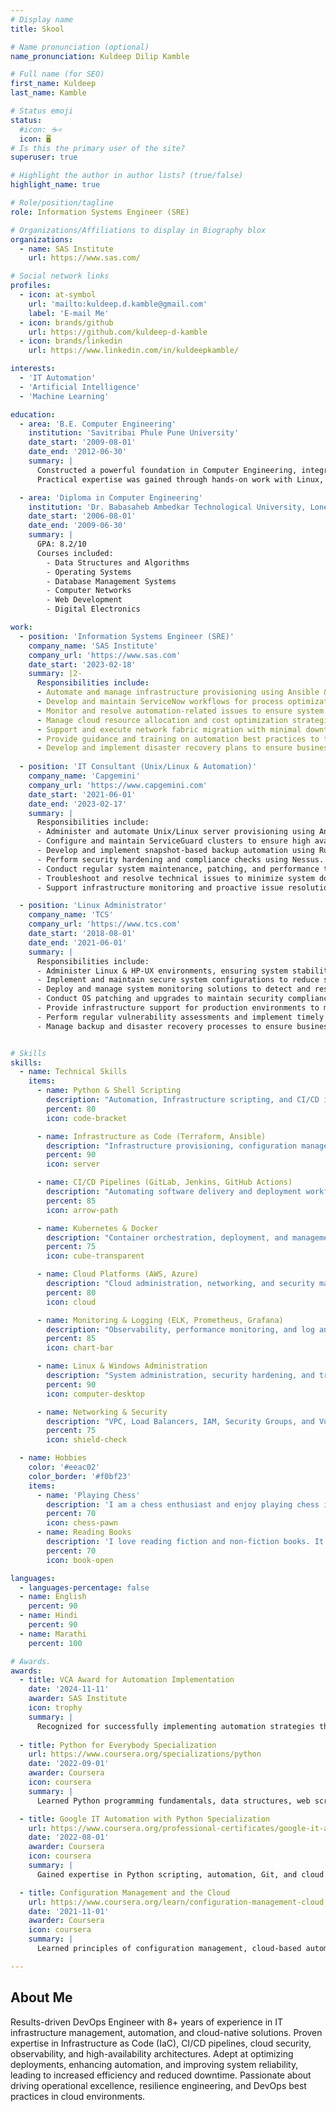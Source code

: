 ```yaml
---
# Display name
title: Skool

# Name pronunciation (optional)
name_pronunciation: Kuldeep Dilip Kamble

# Full name (for SEO)
first_name: Kuldeep
last_name: Kamble

# Status emoji
status:
  #icon: ️☕⭐️
  icon: 🖥
# Is this the primary user of the site?
superuser: true

# Highlight the author in author lists? (true/false)
highlight_name: true

# Role/position/tagline
role: Information Systems Engineer (SRE)

# Organizations/Affiliations to display in Biography blox
organizations:
  - name: SAS Institute
    url: https://www.sas.com/

# Social network links
profiles:
  - icon: at-symbol
    url: 'mailto:kuldeep.d.kamble@gmail.com'
    label: 'E-mail Me'
  - icon: brands/github
    url: https://github.com/kuldeep-d-kamble
  - icon: brands/linkedin
    url: https://www.linkedin.com/in/kuldeepkamble/

interests:
  - 'IT Automation'
  - 'Artificial Intelligence'
  - 'Machine Learning'

education:
  - area: 'B.E. Computer Engineering'
    institution: 'Savitribai Phule Pune University'
    date_start: '2009-08-01'
    date_end: '2012-06-30'
    summary: |
      Constructed a powerful foundation in Computer Engineering, integrating operating systems, core programming, and security principles. 
      Practical expertise was gained through hands-on work with Linux, network infrastructure, and advanced data structures and algorithms.

  - area: 'Diploma in Computer Engineering'
    institution: 'Dr. Babasaheb Ambedkar Technological University, Lonere'
    date_start: '2006-08-01'
    date_end: '2009-06-30'
    summary: |
      GPA: 8.2/10
      Courses included:
        - Data Structures and Algorithms
        - Operating Systems
        - Database Management Systems
        - Computer Networks
        - Web Development
        - Digital Electronics

work:
  - position: 'Information Systems Engineer (SRE)'
    company_name: 'SAS Institute'
    company_url: 'https://www.sas.com'
    date_start: '2023-02-18'
    summary: |2-
      Responsibilities include:
      - Automate and manage infrastructure provisioning using Ansible & Terraform.
      - Develop and maintain ServiceNow workflows for process optimization.
      - Monitor and resolve automation-related issues to ensure system reliability.
      - Manage cloud resource allocation and cost optimization strategies.
      - Support and execute network fabric migration with minimal downtime.
      - Provide guidance and training on automation best practices to team members.
      - Develop and implement disaster recovery plans to ensure business continuity.
    
  - position: 'IT Consultant (Unix/Linux & Automation)'
    company_name: 'Capgemini'
    company_url: 'https://www.capgemini.com'
    date_start: '2021-06-01'
    date_end: '2023-02-17'
    summary: |
      Responsibilities include:
      - Administer and automate Unix/Linux server provisioning using Ansible.
      - Configure and maintain ServiceGuard clusters to ensure high availability.
      - Develop and implement snapshot-based backup automation using Rubrik.
      - Perform security hardening and compliance checks using Nessus.
      - Conduct regular system maintenance, patching, and performance tuning.
      - Troubleshoot and resolve technical issues to minimize system downtime.
      - Support infrastructure monitoring and proactive issue resolution.

  - position: 'Linux Administrator'
    company_name: 'TCS'
    company_url: 'https://www.tcs.com'
    date_start: '2018-08-01'
    date_end: '2021-06-01'
    summary: |
      Responsibilities include:
      - Administer Linux & HP-UX environments, ensuring system stability and performance.
      - Implement and maintain secure system configurations to reduce security vulnerabilities.
      - Deploy and manage system monitoring solutions to detect and resolve issues proactively.
      - Conduct OS patching and upgrades to maintain security compliance.
      - Provide infrastructure support for production environments to minimize downtime.
      - Perform regular vulnerability assessments and implement timely patch management.
      - Manage backup and disaster recovery processes to ensure business continuity.


# Skills
skills:
  - name: Technical Skills
    items:
      - name: Python & Shell Scripting
        description: "Automation, Infrastructure scripting, and CI/CD integration."
        percent: 80
        icon: code-bracket

      - name: Infrastructure as Code (Terraform, Ansible)
        description: "Infrastructure provisioning, configuration management, and cloud automation."
        percent: 90
        icon: server

      - name: CI/CD Pipelines (GitLab, Jenkins, GitHub Actions)
        description: "Automating software delivery and deployment workflows."
        percent: 85
        icon: arrow-path

      - name: Kubernetes & Docker
        description: "Container orchestration, deployment, and management."
        percent: 75
        icon: cube-transparent

      - name: Cloud Platforms (AWS, Azure)
        description: "Cloud administration, networking, and security management."
        percent: 80
        icon: cloud

      - name: Monitoring & Logging (ELK, Prometheus, Grafana)
        description: "Observability, performance monitoring, and log analytics."
        percent: 85
        icon: chart-bar

      - name: Linux & Windows Administration
        description: "System administration, security hardening, and troubleshooting."
        percent: 90
        icon: computer-desktop

      - name: Networking & Security
        description: "VPC, Load Balancers, IAM, Security Groups, and Vulnerability Management."
        percent: 75
        icon: shield-check

  - name: Hobbies
    color: '#eeac02'
    color_border: '#f0bf23'
    items:
      - name: 'Playing Chess'
        description: 'I am a chess enthusiast and enjoy playing chess in my free time. It is a great way to challenge my strategic thinking and improve my problem-solving skills.'
        percent: 70
        icon: chess-pawn
      - name: Reading Books
        description: 'I love reading fiction and non-fiction books. It is a great way to expand my knowledge and imagination.'
        percent: 70
        icon: book-open

languages:
  - languages-percentage: false
  - name: English
    percent: 90
  - name: Hindi
    percent: 90
  - name: Marathi
    percent: 100

# Awards.
awards:
  - title: VCA Award for Automation Implementation
    date: '2024-11-11'
    awarder: SAS Institute
    icon: trophy
    summary: |
      Recognized for successfully implementing automation strategies that improved efficiency and reduced manual interventions.
      
  - title: Python for Everybody Specialization
    url: https://www.coursera.org/specializations/python
    date: '2022-09-01'
    awarder: Coursera
    icon: coursera
    summary: |
      Learned Python programming fundamentals, data structures, web scraping, databases, and data visualization. Completed hands-on projects demonstrating real-world applications of Python.

  - title: Google IT Automation with Python Specialization
    url: https://www.coursera.org/professional-certificates/google-it-automation
    date: '2022-08-01'
    awarder: Coursera
    icon: coursera
    summary: |
      Gained expertise in Python scripting, automation, Git, and cloud configuration management. Applied automation techniques to real-world IT problems.

  - title: Configuration Management and the Cloud
    url: https://www.coursera.org/learn/configuration-management-cloud
    date: '2021-11-01'
    awarder: Coursera
    icon: coursera
    summary: |
      Learned principles of configuration management, cloud-based automation, and infrastructure as code using Ansible.

---
```


## About Me

Results-driven DevOps Engineer with 8+ years of experience in IT infrastructure management, automation, and cloud-native solutions. Proven expertise in Infrastructure as Code (IaC), CI/CD pipelines, cloud security, observability, and high-availability architectures. Adept at optimizing deployments, enhancing automation, and improving system reliability, leading to increased efficiency and reduced downtime. Passionate about driving operational excellence, resilience engineering, and DevOps best practices in cloud environments.

